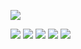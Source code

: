 
![](https://64.media.tumblr.com/aad461e1900d6dc4eb371000f4b77fef/a8235a72bfb6e908-d0/s1280x1920/3d28b7e1c3b41555bbe268b6e8f61abf34924339.gifv)

![](https://drive.google.com/file/d/11qoaT6vBjLbHwM2MXj7B8LBhgS1p9AV3/view)
![](https://external-media.spacehey.net/media/sDApTH7Nwmor31nfDKZQR_AOSIxdBiO0q7EHrYnQoTYM=/https://64.media.tumblr.com/ee18aac29227986784fbfd139a5d1d17/8c31b629e8af12d2-ae/s100x200/147a7146b4021e0590e86b0f15c724bf4c1ee268.pnj)
![](https://external-media.spacehey.net/media/sDApTH7Nwmor31nfDKZQR_AOSIxdBiO0q7EHrYnQoTYM=/https://64.media.tumblr.com/ee18aac29227986784fbfd139a5d1d17/8c31b629e8af12d2-ae/s100x200/147a7146b4021e0590e86b0f15c724bf4c1ee268.pnj)
![](https://external-media.spacehey.net/media/sK6grtOvBUIhRpqUBa7NMNnfasiOUE1VWM-Tk-4r3s9g=/https://64.media.tumblr.com/ba14442857956ee400e6eceb7ccc6751/8c31b629e8af12d2-63/s100x200/e0379bc2970fc98fa42f1c546800592ff5fc025e.gifv)
![](https://external-media.spacehey.net/media/sk_OvFfJ5XWHZ2VUaipWTsK36NYsoiTRG9UtPgny0z0k=/https://64.media.tumblr.com/50bb79af5d7ca4c263e4b8574fc80733/8c31b629e8af12d2-06/s100x200/f676ec78fe7bdfae13aafad8f54e47dc3229e864.gifv)
